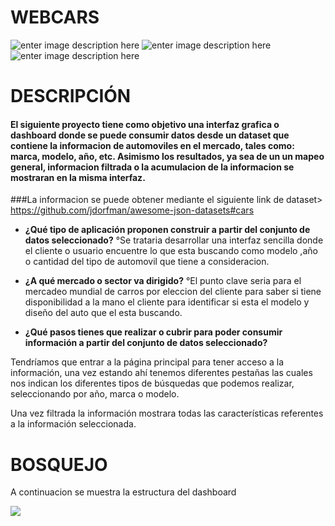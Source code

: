 # WEBCARS

![enter image description here](https://lh3.googleusercontent.com/-xqe84wdbv30/WSef4zusLXI/AAAAAAAAPks/OCfwqy5u2A4pE4v2cejFWeYkb0yfrDOrgCLcB/s0/cars.jpg "cars.jpg")
![enter image description here](https://lh3.googleusercontent.com/-fKj0OGtx-ks/WQqgothq-_I/AAAAAAAAPj8/zCGdjTszbGEhttpV6O2Xol0C8RZdut--wCLcB/s0/descarga.png "descarga.png")
![enter image description here](https://lh3.googleusercontent.com/EmVEZ0Q53NvmNPNeVhpeBoa3My7eMBV1LPd7usQ1bOIg6z0bUSK2fZeTym7wje0anyobxKU-=s250 "cars2.jpg")



# DESCRIPCIÓN

#### El siguiente proyecto tiene como objetivo una interfaz grafica o dashboard donde se puede consumir datos desde un dataset que contiene la informacion de automoviles en el mercado, tales como: marca, modelo, año, etc. Asimismo los resultados, ya sea de un un mapeo general, informacion filtrada  o la acumulacion de la informacion se mostraran en la misma interfaz.

###La informacion se puede obtener mediante el siguiente link de dataset> https://github.com/jdorfman/awesome-json-datasets#cars

* **¿Qué tipo de aplicación proponen construir a partir del conjunto de datos seleccionado?**
°Se trataria desarrollar una interfaz sencilla donde el cliente o usuario encuentre lo que esta buscando como modelo ,año o cantidad del tipo de automovil que tiene a consideracion.

* **¿A qué mercado o sector va dirigido?**
°El punto clave seria para el mercadeo mundial de carros por eleccion del cliente para saber si tiene disponibilidad a la mano el cliente para identificar si esta el modelo y diseño del auto que el esta buscando.

* **¿Qué pasos tienes que realizar o cubrir para poder consumir información a partir del conjunto de datos seleccionado?**

Tendríamos que entrar a la página principal para tener acceso a la información, una vez estando ahí tenemos diferentes pestañas las cuales nos indican los diferentes tipos de búsquedas que podemos realizar, seleccionando por año, marca o modelo.

Una vez filtrada la información mostrara todas las características referentes a la información seleccionada.



# BOSQUEJO  
A continuacion se muestra la estructura del dashboard

![](https://github.com/simmarin/webcars/blob/master/dashboard-bosquejo.png)

